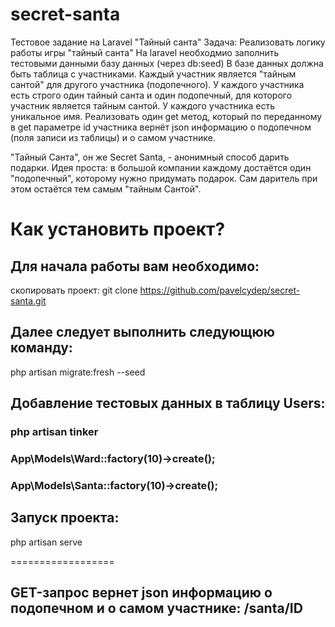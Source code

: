 # secret-santa
Тестовое задание на Laravel "Тайный санта"
Задача:
Реализовать логику работы игры "тайный санта"
На laravel необходмио заполнить тестовыми данными базу данных (через db:seed)
В базе данных должна быть таблица с участниками. Каждый участник является "тайным сантой" для другого участника (подопечного).
У каждого участника есть строго один тайный санта и один подопечный, для которого участник является тайным сантой.
У каждого участника есть уникальное имя.
Реализовать один get метод, который по переданному в get параметре id участника вернёт json информацию о подопечном (поля записи из таблицы) и о самом участнике.

"Тайный Санта", он же Secret Santa, - анонимный способ дарить подарки. Идея проста: в большой компании каждому достаётся один "подопечный",
которому нужно придумать подарок. Сам даритель при этом остаётся тем самым "тайным Сантой".


Как установить проект?
================
## Для начала работы вам необходимо:
скопировать проект:
git clone https://github.com/pavelcydep/secret-santa.git

## Далее следует выполнить следующюю команду:
php artisan migrate:fresh --seed

## Добавление тестовых данных в таблицу Users:
### php artisan tinker
 ### App\Models\Ward::factory(10)->create();
 ### App\Models\Santa::factory(10)->create();
## Запуск проекта:
php artisan serve

==================
## GET-запрос вернет json информацию о подопечном и о самом участнике:  /santa/ID
